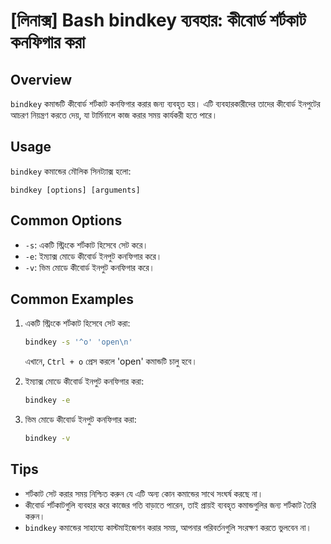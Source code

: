 # [লিনাক্স] Bash bindkey ব্যবহার: কীবোর্ড শর্টকাট কনফিগার করা

## Overview
`bindkey` কমান্ডটি কীবোর্ড শর্টকাট কনফিগার করার জন্য ব্যবহৃত হয়। এটি ব্যবহারকারীদের তাদের কীবোর্ড ইনপুটের আচরণ নিয়ন্ত্রণ করতে দেয়, যা টার্মিনালে কাজ করার সময় কার্যকরী হতে পারে।

## Usage
`bindkey` কমান্ডের মৌলিক সিনট্যাক্স হলো:

```
bindkey [options] [arguments]
```

## Common Options
- `-s`: একটি স্ট্রিংকে শর্টকাট হিসেবে সেট করে।
- `-e`: ইম্যাক্স মোডে কীবোর্ড ইনপুট কনফিগার করে।
- `-v`: ভিম মোডে কীবোর্ড ইনপুট কনফিগার করে।

## Common Examples
1. একটি স্ট্রিংকে শর্টকাট হিসেবে সেট করা:
   ```bash
   bindkey -s '^o' 'open\n'
   ```
   এখানে, `Ctrl + o` প্রেস করলে 'open' কমান্ডটি চালু হবে।

2. ইম্যাক্স মোডে কীবোর্ড ইনপুট কনফিগার করা:
   ```bash
   bindkey -e
   ```

3. ভিম মোডে কীবোর্ড ইনপুট কনফিগার করা:
   ```bash
   bindkey -v
   ```

## Tips
- শর্টকাট সেট করার সময় নিশ্চিত করুন যে এটি অন্য কোন কমান্ডের সাথে সংঘর্ষ করছে না।
- কীবোর্ড শর্টকাটগুলি ব্যবহার করে কাজের গতি বাড়াতে পারেন, তাই প্রায়ই ব্যবহৃত কমান্ডগুলির জন্য শর্টকাট তৈরি করুন।
- `bindkey` কমান্ডের সাহায্যে কাস্টমাইজেশন করার সময়, আপনার পরিবর্তনগুলি সংরক্ষণ করতে ভুলবেন না।